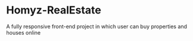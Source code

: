 # Homyz-RealEstate
A fully responsive front-end project in which user can buy properties and houses online 
